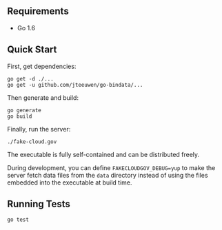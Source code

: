 ## Requirements

* Go 1.6

## Quick Start

First, get dependencies:

```
go get -d ./...
go get -u github.com/jteeuwen/go-bindata/...
```

Then generate and build:

```
go generate
go build
```

Finally, run the server:

```
./fake-cloud.gov
```

The executable is fully self-contained and can be distributed freely.

During development, you can define `FAKECLOUDGOV_DEBUG=yup` to make
the server fetch data files from the `data` directory instead of using
the files embedded into the executable at build time.

## Running Tests

```
go test
```
